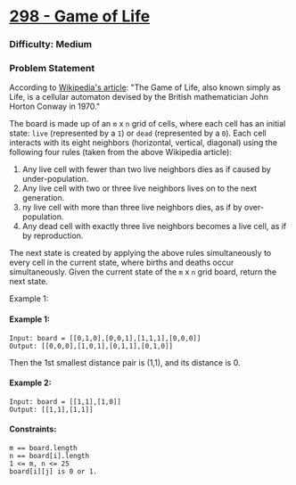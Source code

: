 # [298 - Game of Life](https://leetcode.com/problems/find-k-th-smallest-pair-distance/)
### Difficulty: Medium

### Problem Statement

According to [Wikipedia's article](https://en.wikipedia.org/wiki/Conway%27s_Game_of_Life): "The Game of Life, also known simply as Life, is a cellular automaton devised by the British mathematician John Horton Conway in 1970."

The board is made up of an `m` x `n` grid of cells, where each cell has an initial state: `live` (represented by a `1`) or `dead` (represented by a `0`). Each cell interacts with its eight neighbors (horizontal, vertical, diagonal) using the following four rules (taken from the above Wikipedia article):

1. Any live cell with fewer than two live neighbors dies as if caused by under-population.
2. Any live cell with two or three live neighbors lives on to the next generation.
3. ny live cell with more than three live neighbors dies, as if by over-population.
4. Any dead cell with exactly three live neighbors becomes a live cell, as if by reproduction.

The next state is created by applying the above rules simultaneously to every cell in the current state, where births and deaths occur simultaneously. Given the current state of the `m` x `n` grid board, return the next state.


Example 1:

#### Example 1:
```
Input: board = [[0,1,0],[0,0,1],[1,1,1],[0,0,0]]
Output: [[0,0,0],[1,0,1],[0,1,1],[0,1,0]]
```
Then the 1st smallest distance pair is (1,1), and its distance is 0.
#### Example 2:
```
Input: board = [[1,1],[1,0]]
Output: [[1,1],[1,1]]
```

#### Constraints:
```
m == board.length
n == board[i].length
1 <= m, n <= 25
board[i][j] is 0 or 1.
```